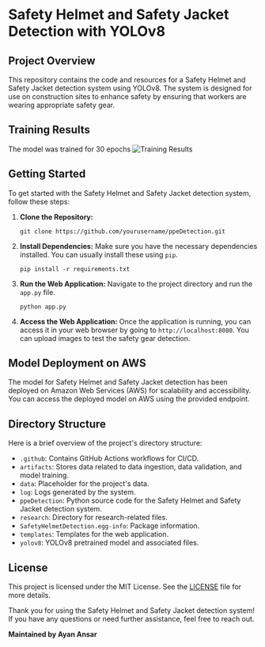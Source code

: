 # Safety Helmet and Safety Jacket Detection with YOLOv8

## Project Overview

This repository contains the code and resources for a Safety Helmet and Safety Jacket detection system using YOLOv8. The system is designed for use on construction sites to enhance safety by ensuring that workers are wearing appropriate safety gear.

## Training Results
The model was trained for 30 epochs 
![Training Results]('results.png')

## Getting Started

To get started with the Safety Helmet and Safety Jacket detection system, follow these steps:

1. **Clone the Repository:** 
   ```
   git clone https://github.com/yourusername/ppeDetection.git
   ```

2. **Install Dependencies:**
   Make sure you have the necessary dependencies installed. You can usually install these using `pip`.
   ```
   pip install -r requirements.txt
   ```

3. **Run the Web Application:**
   Navigate to the project directory and run the `app.py` file.
   ```
   python app.py
   ```

4. **Access the Web Application:**
   Once the application is running, you can access it in your web browser by going to `http://localhost:8080`. You can upload images to test the safety gear detection.

## Model Deployment on AWS

The model for Safety Helmet and Safety Jacket detection has been deployed on Amazon Web Services (AWS) for scalability and accessibility. You can access the deployed model on AWS using the provided endpoint.

## Directory Structure

Here is a brief overview of the project's directory structure:

- `.github`: Contains GitHub Actions workflows for CI/CD.
- `artifacts`: Stores data related to data ingestion, data validation, and model training.
- `data`: Placeholder for the project's data.
- `log`: Logs generated by the system.
- `ppeDetection`: Python source code for the Safety Helmet and Safety Jacket detection system.
- `research`: Directory for research-related files.
- `SafetyHelmetDetection.egg-info`: Package information.
- `templates`: Templates for the web application.
- `yolov8`: YOLOv8 pretrained model and associated files.

## License

This project is licensed under the MIT License. See the [LICENSE](LICENSE) file for more details.

Thank you for using the Safety Helmet and Safety Jacket detection system! If you have any questions or need further assistance, feel free to reach out.

**Maintained by Ayan Ansar**
